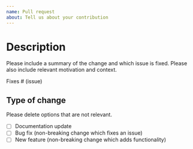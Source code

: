 ```yaml
---
name: Pull request
about: Tell us about your contribution
---
```


# Description

Please include a summary of the change and which issue is fixed. Please also include relevant motivation and context.

Fixes # (issue)

## Type of change

Please delete options that are not relevant.

- [ ] Documentation update
- [ ] Bug fix (non-breaking change which fixes an issue)
- [ ] New feature (non-breaking change which adds functionality)
